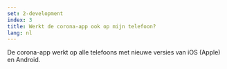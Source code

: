 ```yaml
---
set: 2-development
index: 3
title: Werkt de corona-app ook op mijn telefoon?
lang: nl
---
```


De corona-app werkt op alle telefoons met nieuwe versies van iOS (Apple) en Android.
<!-- TODO: Kijk op de pagina “De app installeren” voor meer informatie. -->
